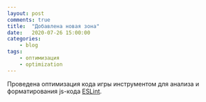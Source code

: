 ```yaml
---
layout: post
comments: true
title:	"Добавлена новая зона"
date:	2020-07-26 15:00:00
categories:
    - blog
tags:
    - оптимизация
    - optimization
---
```


Проведена оптимизация кода игры инструментом для анализа и форматирования js-кода [ESLint](https://eslint.org/).
